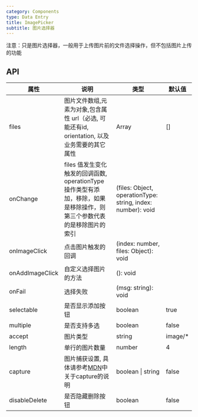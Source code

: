 ```yaml
---
category: Components
type: Data Entry
title: ImagePicker
subtitle: 图片选择器
---
```


注意：只是图片选择器，一般用于上传图片前的文件选择操作，但不包括图片上传的功能

## API

属性 | 说明 | 类型 | 默认值
----|-----|------|------
| files    | 图片文件数组,元素为对象,包含属性 url（必选, 可能还有id, orientation, 以及业务需要的其它属性     | Array  | []  |
| onChange    | files 值发生变化触发的回调函数, operationType 操作类型有添加，移除，如果是移除操作，则第三个参数代表的是移除图片的索引  | (files: Object, operationType: string, index: number): void | <span> </span> |
| onImageClick    | 点击图片触发的回调  | (index: number, files: Object): void | <span> </span> |
| onAddImageClick  | 自定义选择图片的方法  | (): void | <span> </span> |
| onFail | 选择失败  | (msg: string): void | <span> </span> |
| selectable | 是否显示添加按钮  | boolean |  true |
| multiple | 是否支持多选  | boolean | false |
| accept | 图片类型  | string | image/* |
| length | 单行的图片数量  | number | 4 |
| capture | 图片捕获设置, 具体请参考[MDN](https://developer.mozilla.org/zh-CN/docs/Web/HTML/Element/Input)中关于capture的说明 | boolean \| string | false |
| disableDelete | 是否隐藏删除按钮 | boolean | false |
